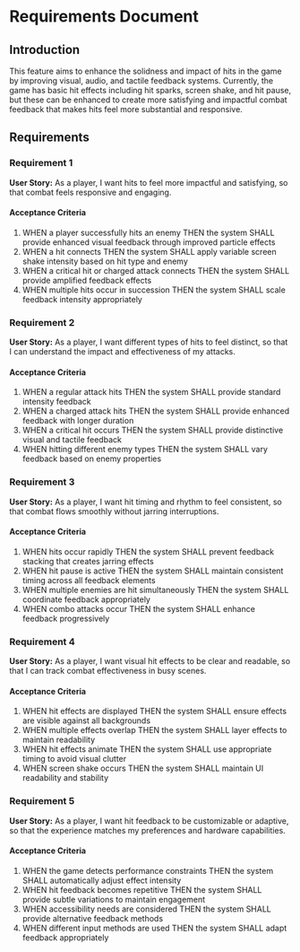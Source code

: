 # Requirements Document

## Introduction

This feature aims to enhance the solidness and impact of hits in the game by improving visual, audio, and tactile feedback systems. Currently, the game has basic hit effects including hit sparks, screen shake, and hit pause, but these can be enhanced to create more satisfying and impactful combat feedback that makes hits feel more substantial and responsive.

## Requirements

### Requirement 1

**User Story:** As a player, I want hits to feel more impactful and satisfying, so that combat feels responsive and engaging.

#### Acceptance Criteria

1. WHEN a player successfully hits an enemy THEN the system SHALL provide enhanced visual feedback through improved particle effects
2. WHEN a hit connects THEN the system SHALL apply variable screen shake intensity based on hit type and enemy
3. WHEN a critical hit or charged attack connects THEN the system SHALL provide amplified feedback effects
4. WHEN multiple hits occur in succession THEN the system SHALL scale feedback intensity appropriately

### Requirement 2

**User Story:** As a player, I want different types of hits to feel distinct, so that I can understand the impact and effectiveness of my attacks.

#### Acceptance Criteria

1. WHEN a regular attack hits THEN the system SHALL provide standard intensity feedback
2. WHEN a charged attack hits THEN the system SHALL provide enhanced feedback with longer duration
3. WHEN a critical hit occurs THEN the system SHALL provide distinctive visual and tactile feedback
4. WHEN hitting different enemy types THEN the system SHALL vary feedback based on enemy properties

### Requirement 3

**User Story:** As a player, I want hit timing and rhythm to feel consistent, so that combat flows smoothly without jarring interruptions.

#### Acceptance Criteria

1. WHEN hits occur rapidly THEN the system SHALL prevent feedback stacking that creates jarring effects
2. WHEN hit pause is active THEN the system SHALL maintain consistent timing across all feedback elements
3. WHEN multiple enemies are hit simultaneously THEN the system SHALL coordinate feedback appropriately
4. WHEN combo attacks occur THEN the system SHALL enhance feedback progressively

### Requirement 4

**User Story:** As a player, I want visual hit effects to be clear and readable, so that I can track combat effectiveness in busy scenes.

#### Acceptance Criteria

1. WHEN hit effects are displayed THEN the system SHALL ensure effects are visible against all backgrounds
2. WHEN multiple effects overlap THEN the system SHALL layer effects to maintain readability
3. WHEN hit effects animate THEN the system SHALL use appropriate timing to avoid visual clutter
4. WHEN screen shake occurs THEN the system SHALL maintain UI readability and stability

### Requirement 5

**User Story:** As a player, I want hit feedback to be customizable or adaptive, so that the experience matches my preferences and hardware capabilities.

#### Acceptance Criteria

1. WHEN the game detects performance constraints THEN the system SHALL automatically adjust effect intensity
2. WHEN hit feedback becomes repetitive THEN the system SHALL provide subtle variations to maintain engagement
3. WHEN accessibility needs are considered THEN the system SHALL provide alternative feedback methods
4. WHEN different input methods are used THEN the system SHALL adapt feedback appropriately
